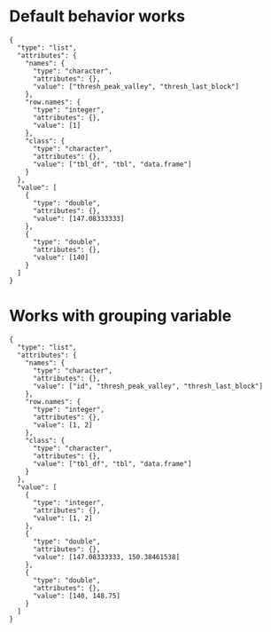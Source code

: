 # Default behavior works

    {
      "type": "list",
      "attributes": {
        "names": {
          "type": "character",
          "attributes": {},
          "value": ["thresh_peak_valley", "thresh_last_block"]
        },
        "row.names": {
          "type": "integer",
          "attributes": {},
          "value": [1]
        },
        "class": {
          "type": "character",
          "attributes": {},
          "value": ["tbl_df", "tbl", "data.frame"]
        }
      },
      "value": [
        {
          "type": "double",
          "attributes": {},
          "value": [147.08333333]
        },
        {
          "type": "double",
          "attributes": {},
          "value": [140]
        }
      ]
    }

# Works with grouping variable

    {
      "type": "list",
      "attributes": {
        "names": {
          "type": "character",
          "attributes": {},
          "value": ["id", "thresh_peak_valley", "thresh_last_block"]
        },
        "row.names": {
          "type": "integer",
          "attributes": {},
          "value": [1, 2]
        },
        "class": {
          "type": "character",
          "attributes": {},
          "value": ["tbl_df", "tbl", "data.frame"]
        }
      },
      "value": [
        {
          "type": "integer",
          "attributes": {},
          "value": [1, 2]
        },
        {
          "type": "double",
          "attributes": {},
          "value": [147.08333333, 150.38461538]
        },
        {
          "type": "double",
          "attributes": {},
          "value": [140, 148.75]
        }
      ]
    }

